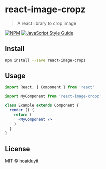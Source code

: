 # react-image-cropz

> A react library to crop image

[![NPM](https://img.shields.io/npm/v/react-image-cropz.svg)](https://www.npmjs.com/package/react-image-cropz) [![JavaScript Style Guide](https://img.shields.io/badge/code_style-standard-brightgreen.svg)](https://standardjs.com)

## Install

```bash
npm install --save react-image-cropz
```

## Usage

```jsx
import React, { Component } from 'react'

import MyComponent from 'react-image-cropz'

class Example extends Component {
  render () {
    return (
      <MyComponent />
    )
  }
}
```

## License

MIT © [hoaiduyit](https://github.com/hoaiduyit)
